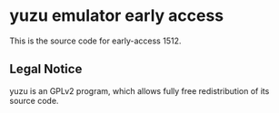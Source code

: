 yuzu emulator early access
=============

This is the source code for early-access 1512.

## Legal Notice

yuzu is an GPLv2 program, which allows fully free redistribution of its source code.